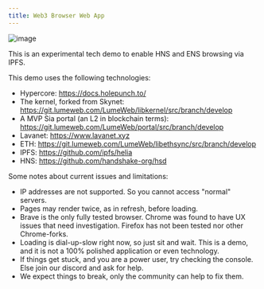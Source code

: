 ```yaml
---  
title: Web3 Browser Web App
---
```


![image](/web3-browser-webapp.png)

This is an experimental tech demo to enable HNS and ENS browsing via IPFS.

This demo uses the following technologies:

* Hypercore: https://docs.holepunch.to/
* The kernel, forked from Skynet: https://git.lumeweb.com/LumeWeb/libkernel/src/branch/develop
* A MVP Sia portal (an L2 in blockchain terms): https://git.lumeweb.com/LumeWeb/portal/src/branch/develop
* Lavanet: https://www.lavanet.xyz
* ETH: https://git.lumeweb.com/LumeWeb/libethsync/src/branch/develop
* IPFS: https://github.com/ipfs/helia
* HNS: https://github.com/handshake-org/hsd

Some notes about current issues and limitations:

* IP addresses are not supported. So you cannot access "normal" servers.
* Pages may render twice, as in refresh, before loading.
* Brave is the only fully tested browser. Chrome was found to have UX issues that need investigation. Firefox has not been tested nor other Chrome-forks.
* Loading is dial-up-slow right now, so just sit and wait. This is a demo, and it is not a 100% polished application or even technology.
* If things get stuck, and you are a power user, try checking the console. Else join our discord and ask for help.
* We expect things to break, only the community can help to fix them.
